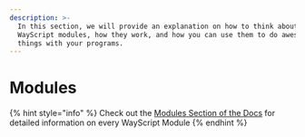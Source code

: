 ```yaml
---
description: >-
  In this section, we will provide an explanation on how to think about
  WayScript modules, how they work, and how you can use them to do awesome
  things with your programs.
---
```


# Modules

{% hint style="info" %}
Check out the [Modules Section of the Docs](../library/modules/) for detailed information on every WayScript Module
{% endhint %}



